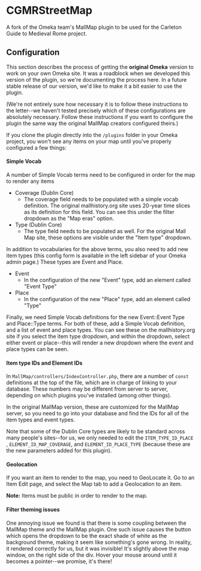 
# CGMRStreetMap

A fork of the Omeka team's MallMap plugin to be used for the Carleton Guide to Medieval Rome project.

## Configuration

This section describes the process of getting the **original Omeka** version to work on your own Omeka site. It was a roadblock when we developed this version of the plugin, so we're documenting the process here. In a future stable release of our version, we'd like to make it a bit easier to use the plugin.



(We're not entirely sure how necessary it is to follow these instructions to the letter--we haven't tested precisely which of these configurations are absolutely necessary. Follow these instructions if you want to configure the plugin the same way the original MallMap creators configured theirs.)

If you clone the plugin directly into the ```/plugins``` folder in your Omeka project, you won't see any items on your map until you've properly configured a few things:
#### Simple Vocab
A number of Simple Vocab terms need to be configured in order for the map to render any items
- Coverage (Dublin Core)
	- The coverage field needs to be populated with a simple vocab definition. The original mallhistory.org site uses 20-year time slices as its definition for this field. You can see this under the filter dropdown as the "Map eras" option.
- Type (Dublin Core)
	-	The type field needs to be populated as well. For the original Mall Map site, these options are visible under the "Item type" dropdown. 

In addition to vocabularies for the above terms, you also need to add new item types (this config form is available in the left sidebar of your Omeka admin page.) These types are Event and Place. 
- Event
	- In the configuration of the new "Event" type, add an element called "Event Type"
- Place
	- In the configuration of the new "Place" type, add an element called "Type"

Finally, we need Simple Vocab definitions for the new Event::Event Type and Place::Type terms. For both of these, add a Simple Vocab definition, and a list of event and place types. You can see these on the mallhistory.org site if you select the item type dropdown, and within the dropdown, select either event or place--this will render a new dropdown where the event and place types can be seen.

#### Item type IDs and Element IDs
In ```MallMap/controllers/IndexController.php```, there are a number of ```const``` definitions at the top of the file, which are in charge of linking to your database. These numbers may be different from server to server, depending on which plugins you've installed (among other things).

In the original MallMap version, these are customized for the MallMap server, so you need to go into your database and find the IDs for all of the item types and event types.

Note that some of the Dublin Core types are likely to be standard across many people's sites--for us, we only needed to edit the ```ITEM_TYPE_ID_PLACE``` , ```ELEMENT_ID_MAP_COVERAGE```, and ```ELEMENT_ID_PLACE_TYPE``` (because these are the new parameters added for this plugin). 

#### Geolocation
If you want an item to render to the map, you need to GeoLocate it. Go to an Item Edit page, and select the Map tab to add a Geolocation to an item.

**Note:** Items must be public in order to render to the map.

#### Filter theming issues
One annoying issue we found is that there is some coupling between the MallMap theme and the MallMap plugin. One such issue causes the button which opens the dropdown to be the exact shade of white as the background theme, making it seem like something's gone wrong. In reality, it rendered correctly for us, but it was invisible! It's slightly above the map window, on the right side of the div. Hover your mouse around until it becomes a pointer--we promise, it's there!
